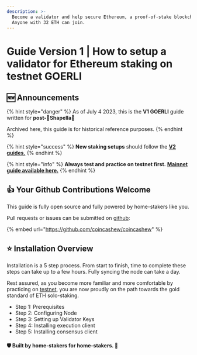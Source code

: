 ```yaml
---
description: >-
  Become a validator and help secure Ethereum, a proof-of-stake blockchain.
  Anyone with 32 ETH can join.
---
```


# Guide Version 1 | How to setup a validator for Ethereum staking on testnet GOERLI

## :new: Announcements

{% hint style="danger" %}
As of July 4 2023, this is the **V1 GOERLI** guide written for **post-🦉Shapella**🦉

Archived here, this guide is for historical reference purposes.
{% endhint %}

{% hint style="success" %}
**New staking setups** should follow the [**V2 guides.**](../guide-or-how-to-setup-a-validator-on-eth2-testnet-prater-1/)
{% endhint %}

{% hint style="info" %}
**Always test and practice on testnet first.** [**Mainnet guide available here.**](../../guide-or-how-to-setup-a-validator-on-eth2-mainnet/)
{% endhint %}

## :thumbsup: Your Github Contributions Welcome

This guide is fully open source and fully powered by home-stakers like you.

Pull requests or issues can be submitted on [github](https://github.com/coincashew/coincashew):

{% embed url="https://github.com/coincashew/coincashew" %}

## :star: Installation Overview

Installation is a 5 step process. From start to finish, time to complete these steps can take up to a few hours. Fully syncing the node can take a day.

Rest assured, as you become more familiar and more comfortable by practicing on [testnet](./), you are now proudly on the path towards the gold standard of ETH solo-staking.

* Step 1: Prerequisites
* Step 2: Configuring Node
* Step 3: Setting up Validator Keys
* Step 4: Installing execution client
* Step 5: Installing consensus client

#### :shield: Built by home-stakers for home-stakers. :pray:
